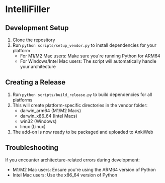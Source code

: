 # IntelliFiller

## Development Setup
1. Clone the repository
2. Run `python scripts/setup_vendor.py` to install dependencies for your platform
   - For M1/M2 Mac users: Make sure you're running Python for ARM64
   - For Windows/Intel Mac users: The script will automatically handle your architecture

## Creating a Release
1. Run `python scripts/build_release.py` to build dependencies for all platforms
2. This will create platform-specific directories in the vendor folder:
   - darwin_arm64 (M1/M2 Macs)
   - darwin_x86_64 (Intel Macs)
   - win32 (Windows)
   - linux (Linux)
3. The add-on is now ready to be packaged and uploaded to AnkiWeb

## Troubleshooting
If you encounter architecture-related errors during development:
- M1/M2 Mac users: Ensure you're using the ARM64 version of Python
- Intel Mac users: Use the x86_64 version of Python